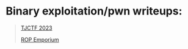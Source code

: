 # Binary exploitation/pwn writeups:

> [TJCTF 2023](TJCTF-2023.md)
> 
> [ROP Emporium](ROP-emporium.md)
